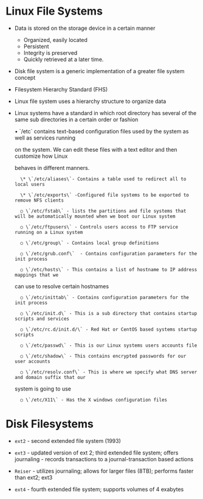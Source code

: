 # Linux File Systems

* Data is stored on the storage device in a certain manner
  * Organized, easily located
  * Persistent
  * Integrity is preserved
  * Quickly retrieved at a later time.
* Disk file system is a generic implementation of a greater file system concept
* Filesystem Hierarchy Standard \(FHS\)
* Linux file system uses a hierarchy structure to organize data
* Linux systems have a standard in which root directory has several of the same sub directories in a certain order or fashion



	• \`/etc\` contains text-based configuration files used by the system as well as services running 

	on the system. We can edit these files with a text editor and then customize how Linux 

	behaves in different manners. 

		\* \`/etc/aliases\`- Contains a table used to redirect all to local users 

		\* \`/etc/exports\` -Configured file systems to be exported to remove NFS clients 

		○ \`/etc/fstab\` - lists the partitions and file systems that will be automatically mounted when we boot our Linux system 

		○ \`/etc/ftpusers\` - Controls users access to FTP service running on a Linux system 

		○ \`/etc/group\` - Contains local group definitions 

		○ \`/etc/grub.conf\`  - Contains configuration parameters for the init process 

		○ \`/etc/hosts\` - This contains a list of hostname to IP address mappings that we 

	can use to resolve certain hostnames 

		○ \`/etc/inittab\` - Contains configuration parameters for the init process

		○ \`/etc/init.d\` - This is a sub directory that contains startup scripts and services 

		○ \`/etc/rc.d/init.d/\` - Red Hat or CentOS based systems startup scripts

		○ \`/etc/passwd\` - This is our Linux systems users accounts file

		○ \`/etc/shadow\` - This contains encrypted passwords for our user accounts

		○ \`/etc/resolv.conf\` - This is where we specify what DNS server and domain suffix that our 

	system is going to use

		○ \`/etc/X11\` - Has the X windows configuration files 

# Disk Filesystems

* `ext2` - second extended file system \(1993\)

* `ext3` - updated version of ext 2; third extended file system; offers journaling - records transactions to a journal-transaction based actions
* `Reiser` - utilizes journaling; allows for larger files \(8TB\); performs faster than ext2; ext3
* `ext4` - fourth extended file system; supports volumes of 4 exabytes



